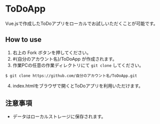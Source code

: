 # ToDoApp
Vue.jsで作成したToDoアプリをローカルでお試しいただくことが可能です。
## How to use
1. 右上の Fork ボタンを押してください。
2. #{自分のアカウント名}/ToDoApp が作成されます。
3. 作業PCの任意の作業ディレクトリにて `git clone` してください。

```
$ git clone https://github.com/自分のアカウント名/ToDoApp.git
```
4. index.htmlをブラウザで開くとToDoアプリを利用いただけます。

## 注意事項
- データはローカルストレージに保存されます。